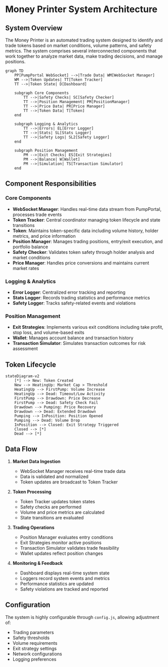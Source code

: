 # Money Printer System Architecture

## System Overview

The Money Printer is an automated trading system designed to identify and trade tokens based on market conditions, volume patterns, and safety metrics. The system comprises several interconnected components that work together to analyze market data, make trading decisions, and manage positions.

```mermaid
graph TD
    PP[PumpPortal WebSocket] -->|Trade Data| WM[WebSocket Manager]
    WM -->|Token Updates| TT[Token Tracker]
    TT -->|Token State| D[Dashboard]
    
    subgraph Core Components
        TT -->|Safety Checks| SC[Safety Checker]
        TT -->|Position Management| PM[PositionManager]
        TT -->|Price Data| PR[Price Manager]
        TT -->|Token Data| T[Token]
    end

    subgraph Logging & Analytics
        TT -->|Errors| EL[Error Logger]
        TT -->|Stats| SL[Stats Logger]
        TT -->|Safety Logs| SL2[Safety Logger]
    end

    subgraph Position Management
        PM -->|Exit Checks| ES[Exit Strategies]
        PM -->|Balance| W[Wallet]
        PM -->|Simulation| TS[Transaction Simulator]
    end
```

## Component Responsibilities

### Core Components
- **WebSocket Manager**: Handles real-time data stream from PumpPortal, processes trade events
- **Token Tracker**: Central coordinator managing token lifecycle and state transitions
- **Token**: Maintains token-specific data including volume history, holder metrics, and price information
- **Position Manager**: Manages trading positions, entry/exit execution, and portfolio balance
- **Safety Checker**: Validates token safety through holder analysis and market conditions
- **Price Manager**: Handles price conversions and maintains current market rates

### Logging & Analytics
- **Error Logger**: Centralized error tracking and reporting
- **Stats Logger**: Records trading statistics and performance metrics
- **Safety Logger**: Tracks safety-related events and violations

### Position Management
- **Exit Strategies**: Implements various exit conditions including take profit, stop loss, and volume-based exits
- **Wallet**: Manages account balance and transaction history
- **Transaction Simulator**: Simulates transaction outcomes for risk assessment

## Token Lifecycle

```mermaid
stateDiagram-v2
    [*] --> New: Token Created
    New --> HeatingUp: Market Cap > Threshold
    HeatingUp --> FirstPump: Volume Increase
    HeatingUp --> Dead: Timeout/Low Activity
    FirstPump --> Drawdown: Price Decrease
    FirstPump --> Dead: Safety Check Fail
    Drawdown --> Pumping: Price Recovery
    Drawdown --> Dead: Extended Drawdown
    Pumping --> InPosition: Position Opened
    Pumping --> Dead: Volume Drop
    InPosition --> Closed: Exit Strategy Triggered
    Closed --> [*]
    Dead --> [*]
```

## Data Flow

1. **Market Data Ingestion**
   - WebSocket Manager receives real-time trade data
   - Data is validated and normalized
   - Token updates are broadcast to Token Tracker

2. **Token Processing**
   - Token Tracker updates token states
   - Safety checks are performed
   - Volume and price metrics are calculated
   - State transitions are evaluated

3. **Trading Operations**
   - Position Manager evaluates entry conditions
   - Exit Strategies monitor active positions
   - Transaction Simulator validates trade feasibility
   - Wallet updates reflect position changes

4. **Monitoring & Feedback**
   - Dashboard displays real-time system state
   - Loggers record system events and metrics
   - Performance statistics are updated
   - Safety violations are tracked and reported

## Configuration

The system is highly configurable through `config.js`, allowing adjustment of:
- Trading parameters
- Safety thresholds
- Volume requirements
- Exit strategy settings
- Network configurations
- Logging preferences
